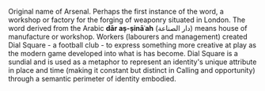 Original name of Arsenal. Perhaps the first instance of the word, a workshop or factory for the forging of weaponry situated in London. The word derived from the Arabic **dār aṣ-ṣināʿah** (دار الصناعة) means house of manufacture or workshop. Workers (labourers and management) created Dial Square - a football club - to express something more creative at play as the modern game developed into what is has become. Dial Square is a sundial and is used as a metaphor to represent an identity's unique attribute in place and time (making it constant but distinct in Calling and opportunity) through a semantic perimeter of identity embodied.
